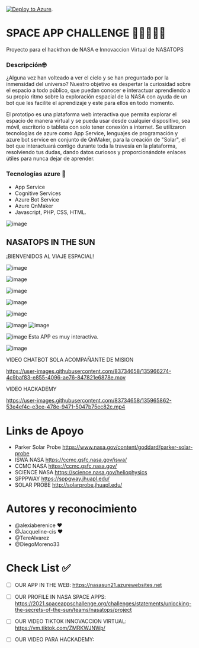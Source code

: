 [![Deploy to Azure](http://azuredeploy.net/deploybutton.png)](https://azuredeploy.net/). 


# SPACE APP CHALLENGE 🚀🚀🚀🚀🚀
Proyecto para el hackthon de NASA e Innovaccion Virtual de NASATOPS
  
### Descripción🤓
¿Alguna vez han volteado a ver el cielo y se han preguntado por la inmensidad del universo? Nuestro objetivo es despertar la curiosidad sobre el espacio a todo público, que puedan conocer e interactuar aprendiendo a su propio ritmo sobre la exploración espacial de la NASA con ayuda de un bot que les facilite el aprendizaje y este para ellos en todo momento.

El prototipo es una plataforma web interactiva que permita explorar el espacio de manera virtual y se pueda usar desde cualquier dispositivo, sea móvil, escritorio o tableta con solo tener conexión a internet. Se utilizaron tecnologías de azure como App Service, lenguajes de programación y azure bot service en conjunto de QnMaker, para la creación de "Solar", el bot que interactuará contigo durante toda la travesía en la plataforma, resolviendo tus dudas, dando datos curiosos y proporcionándote enlaces útiles para nunca dejar de aprender.

### Tecnologías azure 🔹
- App Service
- Cognitive Services
- Azure Bot Service
- Azure QnMaker
- Javascript, PHP, CSS, HTML.

![image](https://user-images.githubusercontent.com/83734658/135963988-931dfb8e-3354-4fc3-bcf3-245c933da685.png)
	 
##  NASATOPS IN THE SUN

¡BIENVENIDOS AL VIAJE ESPACIAL!

![image](https://user-images.githubusercontent.com/83734658/135964380-1222d6de-5092-49b2-9b58-bd87abe7dfe5.png)



![image](https://user-images.githubusercontent.com/83734658/135964482-18bf6e8e-f938-42bb-af4c-6e8c975b30e6.png)


![image](https://user-images.githubusercontent.com/83734658/135964522-b6cdcb79-1e1b-491f-b238-589e2a622483.png)



![image](https://user-images.githubusercontent.com/83734658/135964579-58e4d36f-b5eb-494b-87e0-20a4ff1b97c5.png)

![image](https://user-images.githubusercontent.com/83734658/135964647-63ccbda2-10f2-4505-9464-c23bbc8c3371.png)


![image](https://user-images.githubusercontent.com/83734658/135964862-134adb6c-0d70-4ea7-a573-230ba6c3846a.png)
![image](https://user-images.githubusercontent.com/83734658/135964941-9359e46b-7196-42e8-a329-c2f6ae130cc4.png)


![image](https://user-images.githubusercontent.com/83734658/135965022-13136b32-4863-47cc-9a0f-14884e6436fe.png)
Esta APP es muy interactiva.

![image](https://user-images.githubusercontent.com/83734658/135965806-cd80e3e5-c300-42d3-8293-cea7fc7ae71d.png)

VIDEO CHATBOT SOLA ACOMPAÑANTE DE MISION

https://user-images.githubusercontent.com/83734658/135966274-4c9baf83-e855-4096-ae76-847821e6878e.mov
 

VIDEO HACKADEMY 

https://user-images.githubusercontent.com/83734658/135965862-53e4ef4c-e3ce-478e-9471-5047b75ec82c.mp4






# Links de Apoyo
- Parker Solar Probe 
https://www.nasa.gov/content/goddard/parker-solar-probe
- ISWA NASA
https://ccmc.gsfc.nasa.gov/iswa/
- CCMC NASA
https://ccmc.gsfc.nasa.gov/
- SCIENCE NASA
https://science.nasa.gov/heliophysics
- SPPPWAY 
https://sppgway.jhuapl.edu/
- SOLAR PROBE
http://solarprobe.jhuapl.edu/

# Autores y reconocimiento 

- @alexiaberenice ❤️
- @Jacqueline-cis ❤️  
- @TereAlvarez  
- @DiegoMoreno33  

# Check List ✅
- [ ] OUR APP IN THE WEB: 
https://nasasun21.azurewebsites.net
- [ ] OUR PROFILE IN NASA SPACE APPS: 
https://2021.spaceappschallenge.org/challenges/statements/unlocking-the-secrets-of-the-sun/teams/nasatops/project
- [ ] OUR VIDEO TIKTOK INNOVACCION VIRTUAL: 
https://vm.tiktok.com/ZMRKWJNWp/ 
- [ ] OUR VIDEO PARA HACKADEMY: 

